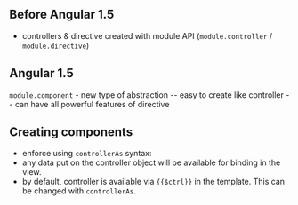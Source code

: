 ## Before Angular 1.5

- controllers & directive created with module API (```module.controller``` / ```module.directive```)

## Angular 1.5

```module.component``` - new type of abstraction
-- easy to create like controller
-- can have all powerful features of directive

## Creating components

- enforce using ```controllerAs``` syntax:
 - any data put on the controller object will be available for binding in the view.
 - by default, controller is available via ```{{$ctrl}}``` in the template. This can be changed with ```controllerAs```. 
